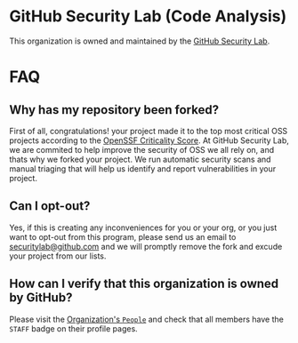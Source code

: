 # GitHub Security Lab (Code Analysis)

This organization is owned and maintained by the [GitHub Security Lab](https://securitylab.github.com/). 

# FAQ

## Why has my repository been forked?

First of all, congratulations! your project made it to the top most critical OSS projects according to the [OpenSSF Criticality Score](https://github.com/ossf/criticality_score).
At GitHub Security Lab, we are commited to help improve the security of OSS we all rely on, and thats why we forked your project. We run automatic security scans and manual triaging that will help us identify and report vulnerabilities in your project.

## Can I opt-out?

Yes, if this is creating any inconveniences for you or your org, or you just want to opt-out from this program, please send us an email to securitylab@github.com and we will promptly remove the fork and excude your project from our lists.

## How can I verify that this organization is owned by GitHub?

Please visit the [Organization's `People`](https://github.com/orgs/SecurityLab-CodeAnalysis/people) and check that all members have the `STAFF` badge on their profile pages.
